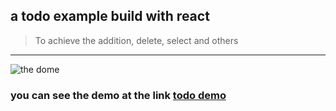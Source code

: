 ##  a todo example build with react

> To achieve the addition, delete, select and others

---
![the dome](https://github.com/zuoq/react-practice/blob/master/todos/public/show.png)




### you can see the demo at the link [todo demo](http://weixin.anumbrella.net/build/index.html)